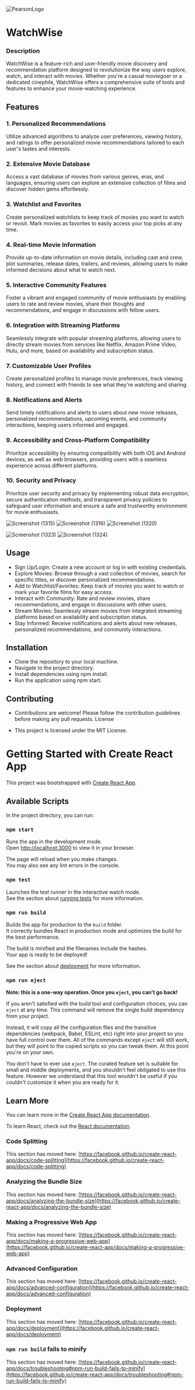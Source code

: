 
![PearsonLogo](https://github.com/RashidHasan/WatchWiseApp/assets/136935583/397e479c-0367-429a-b787-8bda48f8d58c)

# WatchWise
### Description
WatchWise is a feature-rich and user-friendly movie discovery and recommendation platform designed to revolutionize the way users explore, watch, and interact with movies. Whether you're a casual moviegoer or a dedicated cinephile, WatchWise offers a comprehensive suite of tools and features to enhance your movie-watching experience.

## Features

### 1. Personalized Recommendations
Utilize advanced algorithms to analyze user preferences, viewing history, and ratings to offer personalized movie recommendations tailored to each user's tastes and interests.

### 2. Extensive Movie Database
Access a vast database of movies from various genres, eras, and languages, ensuring users can explore an extensive collection of films and discover hidden gems effortlessly.

### 3. Watchlist and Favorites
Create personalized watchlists to keep track of movies you want to watch or revisit. Mark movies as favorites to easily access your top picks at any time.

### 4. Real-time Movie Information
Provide up-to-date information on movie details, including cast and crew, plot summaries, release dates, trailers, and reviews, allowing users to make informed decisions about what to watch next.

### 5. Interactive Community Features
Foster a vibrant and engaged community of movie enthusiasts by enabling users to rate and review movies, share their thoughts and recommendations, and engage in discussions with fellow users.

### 6. Integration with Streaming Platforms
Seamlessly integrate with popular streaming platforms, allowing users to directly stream movies from services like Netflix, Amazon Prime Video, Hulu, and more, based on availability and subscription status.

### 7. Customizable User Profiles
Create personalized profiles to manage movie preferences, track viewing history, and connect with friends to see what they're watching and sharing.

### 8. Notifications and Alerts
Send timely notifications and alerts to users about new movie releases, personalized recommendations, upcoming events, and community interactions, keeping users informed and engaged.

### 9. Accessibility and Cross-Platform Compatibility
Prioritize accessibility by ensuring compatibility with both iOS and Android devices, as well as web browsers, providing users with a seamless experience across different platforms.

### 10. Security and Privacy
Prioritize user security and privacy by implementing robust data encryption, secure authentication methods, and transparent privacy policies to safeguard user information and ensure a safe and trustworthy environment for movie enthusiasts.


![Screenshot (1315)](https://github.com/RashidHasan/WatchWiseApp/assets/136935583/31e06663-0194-48b9-adcb-7a4f8f7f69a4)
![Screenshot (1316)](https://github.com/RashidHasan/WatchWiseApp/assets/136935583/a4221185-77f4-4e7e-b28e-129ec6de0a45)
![Screenshot (1320)](https://github.com/RashidHasan/WatchWiseApp/assets/136935583/7e6fa487-1a34-4208-b908-50748cacd535)

![Screenshot (1323)](https://github.com/RashidHasan/WatchWiseApp/assets/136935583/6e606cd4-a39e-47ce-a218-4f98a607a0fb)
![Screenshot (1324)](https://github.com/RashidHasan/WatchWiseApp/assets/136935583/b8c0777b-5cd9-4739-ad47-97587816b1a1)

## Usage

- Sign Up/Login: Create a new account or log in with existing credentials.
- Explore Movies: Browse through a vast collection of movies, search for specific titles, or discover personalized recommendations.
- Add to Watchlist/Favorites: Keep track of movies you want to watch or mark your favorite films for easy access.
- Interact with Community: Rate and review movies, share recommendations, and engage in discussions with other users.
- Stream Movies: Seamlessly stream movies from integrated streaming platforms based on availability and subscription status.
- Stay Informed: Receive notifications and alerts about new releases, personalized recommendations, and community interactions.



## Installation

- Clone the repository to your local machine.
- Navigate to the project directory.
- Install dependencies using npm install.
- Run the application using npm start.

## Contributing

- Contributions are welcome! Please follow the contribution guidelines before making any pull requests.
License

- This project is licensed under the MIT License.




# Getting Started with Create React App

This project was bootstrapped with [Create React App](https://github.com/facebook/create-react-app).

## Available Scripts

In the project directory, you can run:

### `npm start`

Runs the app in the development mode.\
Open [http://localhost:3000](http://localhost:3000) to view it in your browser.

The page will reload when you make changes.\
You may also see any lint errors in the console.

### `npm test`

Launches the test runner in the interactive watch mode.\
See the section about [running tests](https://facebook.github.io/create-react-app/docs/running-tests) for more information.

### `npm run build`

Builds the app for production to the `build` folder.\
It correctly bundles React in production mode and optimizes the build for the best performance.

The build is minified and the filenames include the hashes.\
Your app is ready to be deployed!

See the section about [deployment](https://facebook.github.io/create-react-app/docs/deployment) for more information.

### `npm run eject`

**Note: this is a one-way operation. Once you `eject`, you can't go back!**

If you aren't satisfied with the build tool and configuration choices, you can `eject` at any time. This command will remove the single build dependency from your project.

Instead, it will copy all the configuration files and the transitive dependencies (webpack, Babel, ESLint, etc) right into your project so you have full control over them. All of the commands except `eject` will still work, but they will point to the copied scripts so you can tweak them. At this point you're on your own.

You don't have to ever use `eject`. The curated feature set is suitable for small and middle deployments, and you shouldn't feel obligated to use this feature. However we understand that this tool wouldn't be useful if you couldn't customize it when you are ready for it.

## Learn More

You can learn more in the [Create React App documentation](https://facebook.github.io/create-react-app/docs/getting-started).

To learn React, check out the [React documentation](https://reactjs.org/).

### Code Splitting

This section has moved here: [https://facebook.github.io/create-react-app/docs/code-splitting](https://facebook.github.io/create-react-app/docs/code-splitting)

### Analyzing the Bundle Size

This section has moved here: [https://facebook.github.io/create-react-app/docs/analyzing-the-bundle-size](https://facebook.github.io/create-react-app/docs/analyzing-the-bundle-size)

### Making a Progressive Web App

This section has moved here: [https://facebook.github.io/create-react-app/docs/making-a-progressive-web-app](https://facebook.github.io/create-react-app/docs/making-a-progressive-web-app)

### Advanced Configuration

This section has moved here: [https://facebook.github.io/create-react-app/docs/advanced-configuration](https://facebook.github.io/create-react-app/docs/advanced-configuration)

### Deployment

This section has moved here: [https://facebook.github.io/create-react-app/docs/deployment](https://facebook.github.io/create-react-app/docs/deployment)

### `npm run build` fails to minify

This section has moved here: [https://facebook.github.io/create-react-app/docs/troubleshooting#npm-run-build-fails-to-minify](https://facebook.github.io/create-react-app/docs/troubleshooting#npm-run-build-fails-to-minify)
